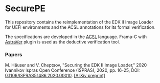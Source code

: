 SecurePE
========

This repository contains the reimplementation of the EDK II Image Loader
for UEFI environments and the ACSL annotations for its formal verification.

The specifications are developed in the [ACSL](https://frama-c.com/html/acsl.html)
language. Frama-C with [AstraVer](https://forge.ispras.ru/projects/astraver) plugin
is used as the deductive verification tool.

### Papers

M. Häuser and V. Cheptsov, "Securing the EDK II Image Loader," 2020 Ivannikov Ispras Open Conference (ISPRAS), 2020, pp. 16-25, DOI: [0.1109/ISPRAS51486.2020.00010](https://doi.org/10.1109/ISPRAS51486.2020.00010). [[ArXiv preprint]](https://arxiv.org/abs/2012.05471)
